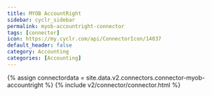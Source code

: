 ```yaml
---
title: MYOB AccountRight
sidebar: cyclr_sidebar
permalink: myob-accountright-connector
tags: [connector]
icon: https://my.cyclr.com/api/ConnectorIcon/14037
default_header: false
category: Accounting
categories: [Accounting]
---
```

{% assign connectordata = site.data.v2.connectors.connector-myob-accountright %}
{% include v2/connector/connector.html %}	